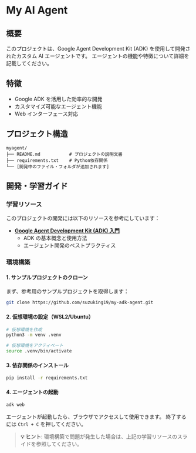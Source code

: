 # My AI Agent

## 概要

このプロジェクトは、Google Agent Development Kit (ADK) を使用して開発されたカスタム AI エージェントです。
エージェントの機能や特徴について詳細を記載してください。

## 特徴

- Google ADK を活用した効率的な開発
- カスタマイズ可能なエージェント機能
- Web インターフェース対応

## プロジェクト構造

```
myagent/
├── README.md           # プロジェクトの説明文書
├── requirements.txt    # Python依存関係
└── [開発中のファイル・フォルダが追加されます]
```

## 開発・学習ガイド

### 学習リソース

このプロジェクトの開発には以下のリソースを参考にしています：

- **[Google Agent Development Kit (ADK) 入門](https://speakerdeck.com/mickey_kubo/google-agent-development-kit-adk-ru-men-b921f3e5-49da-4ebc-ac65-2a3cea793e76)**
  - ADK の基本概念と使用方法
  - エージェント開発のベストプラクティス

### 環境構築

#### 1. サンプルプロジェクトのクローン

まず、参考用のサンプルプロジェクトを取得します：

```bash
git clone https://github.com/suzuking19/my-adk-agent.git
```

#### 2. 仮想環境の設定（WSL2/Ubuntu）

```bash
# 仮想環境を作成
python3 -m venv .venv

# 仮想環境をアクティベート
source .venv/bin/activate
```

#### 3. 依存関係のインストール

```bash
pip install -r requirements.txt
```

#### 4. エージェントの起動

```bash
adk web
```

エージェントが起動したら、ブラウザでアクセスして使用できます。
終了するには `Ctrl + C` を押してください。

> **💡 ヒント**: 環境構築で問題が発生した場合は、上記の学習リソースのスライドを参照してください。
